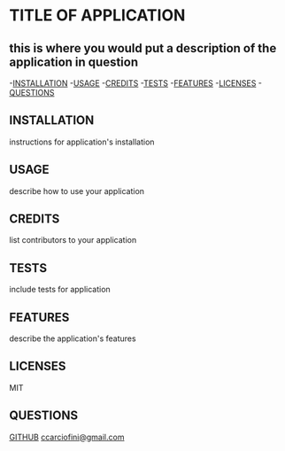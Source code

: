 # TITLE OF APPLICATION
## this is where you would put a description of the application in question
-[INSTALLATION](#installation)
-[USAGE](#usage)
-[CREDITS](#credits)
-[TESTS](#tests)
-[FEATURES](#features)
-[LICENSES](#licenses)
-[QUESTIONS](#questions)
## INSTALLATION
instructions for application's installation
## USAGE
describe how to use your application
## CREDITS
list contributors to your application
## TESTS
include tests for application
## FEATURES
describe the application's features
## LICENSES
MIT
## QUESTIONS
[GITHUB](https://www.github.com/kingSHLERM)
ccarciofini@gmail.com